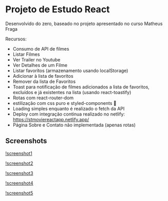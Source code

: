 # Projeto de Estudo React

Desenvolvido do zero, baseado no projeto apresentado no curso Matheus Fraga

Recursos:

- Consumo de API de filmes
- Listar Filmes
- Ver Trailer no Youtube
- Ver Detalhes de um Filme
- Listar favoritos (armazenamento usando localStorage)
- Adicionar à lista de favoritos
- Remover da lista de Favoritos
- Toast para notificação de filmes adicionados a lista de favoritos, excluídos e já existentes na lista (usando react-toastify)
- Rotas com react-router-dom
- estilização com css puro e styled-components 💅
- Loading simples enquanto é realizado o fetch da API
- Deploy com integração continua realizado no netlify: https://stmoviereactapp.netlify.app/
- Página Sobre e Contato não implementada (apenas rotas)

## Screenshots

[!screenshot1](screenshots/screenshot1.png)

[!screenshot2](screenshots/screenshot2.png)

[!screenshot3](screenshots/screenshot3.png)

[!screenshot4](screenshots/screenshot4.png)

[!screenshot5](screenshots/screenshot5.png)
